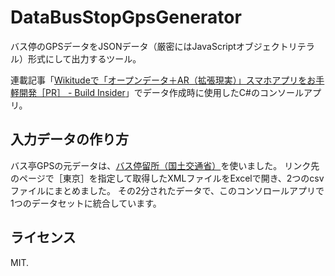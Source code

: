 # DataBusStopGpsGenerator

バス停のGPSデータをJSONデータ（厳密にはJavaScriptオブジェクトリテラル）形式にして出力するツール。

連載記事「[Wikitudeで「オープンデータ＋AR（拡張現実）」スマホアプリをお手軽開発［PR］ - Build Insider](http://www.buildinsider.net/pr/grapecity/wikitude)」でデータ作成時に使用したC#のコンソールアプリ。

## 入力データの作り方

バス亭GPSの元データは、[バス停留所（国土交通省）](http://nlftp.mlit.go.jp/ksj/gml/datalist/KsjTmplt-P11.html)を使いました。
リンク先のページで［東京］を指定して取得したXMLファイルをExcelで開き、2つのcsvファイルにまとめました。
その2分されたデータで、このコンソロールアプリで1つのデータセットに統合しています。


## ライセンス

MIT.



